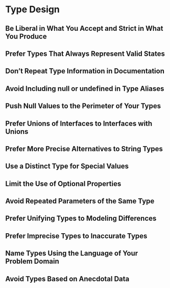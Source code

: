 # Type Design

## Be Liberal in What You Accept and Strict in What You Produce

## Prefer Types That Always Represent Valid States

## Don’t Repeat Type Information in Documentation

## Avoid Including null or undefined in Type Aliases

## Push Null Values to the Perimeter of Your Types

## Prefer Unions of Interfaces to Interfaces with Unions

## Prefer More Precise Alternatives to String Types

## Use a Distinct Type for Special Values

## Limit the Use of Optional Properties

## Avoid Repeated Parameters of the Same Type

## Prefer Unifying Types to Modeling Differences

## Prefer Imprecise Types to Inaccurate Types

## Name Types Using the Language of Your Problem Domain

## Avoid Types Based on Anecdotal Data
